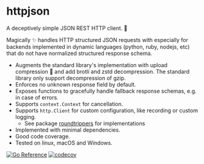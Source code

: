 # httpjson

A deceptively simple JSON REST HTTP client. 🧐

Magically ✨ handles HTTP structured JSON requests with especially for backends
implemented in dynamic languages (python, ruby, nodejs, etc) that do not have
normalized structured response schema.

- Augments the standard library's implementation with upload compression 🚀 and
  add brotli and zstd decompression. The standard library only support
  decompression of gzip.
- Enforces no unknown response field by default.
- Exposes functions to gracefully handle fallback response schemas, e.g. in case of errors.
- Supports `context.Context` for cancellation.
- Supports `http.Client` for custom configuration, like recording or custom logging.
  - See package [roundtrippers](https://pkg.go.dev/github.com/maruel/httpjson/roundtrippers) for implementations
- Implemented with minimal dependencies.
- Good code coverage.
- Tested on linux, macOS and Windows.

[![Go Reference](https://pkg.go.dev/badge/github.com/maruel/httpjson/.svg)](https://pkg.go.dev/github.com/maruel/httpjson/)
[![codecov](https://codecov.io/gh/maruel/httpjson/graph/badge.svg?token=EK9DS17M02)](https://codecov.io/gh/maruel/httpjson)

